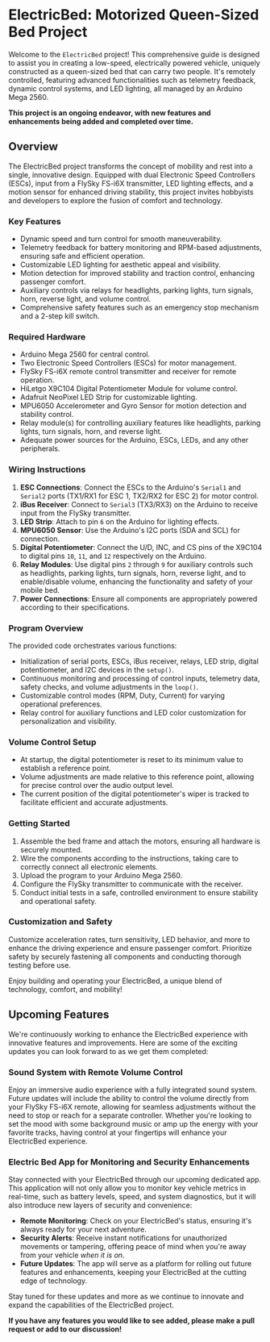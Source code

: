 # ElectricBed: Motorized Queen-Sized Bed Project

Welcome to the `ElectricBed` project! This comprehensive guide is designed to assist you in creating a low-speed, electrically powered vehicle, uniquely constructed as a queen-sized bed that can carry two people. It's remotely controlled, featuring advanced functionalities such as telemetry feedback, dynamic control systems, and LED lighting, all managed by an Arduino Mega 2560.

**This project is an ongoing endeavor, with new features and enhancements being added and completed over time.**

## Overview

The ElectricBed project transforms the concept of mobility and rest into a single, innovative design. Equipped with dual Electronic Speed Controllers (ESCs), input from a FlySky FS-i6X transmitter, LED lighting effects, and a motion sensor for enhanced driving stability, this project invites hobbyists and developers to explore the fusion of comfort and technology.

### Key Features

- Dynamic speed and turn control for smooth maneuverability.
- Telemetry feedback for battery monitoring and RPM-based adjustments, ensuring safe and efficient operation.
- Customizable LED lighting for aesthetic appeal and visibility.
- Motion detection for improved stability and traction control, enhancing passenger comfort.
- Auxiliary controls via relays for headlights, parking lights, turn signals, horn, reverse light, and volume control.
- Comprehensive safety features such as an emergency stop mechanism and a 2-step kill switch.

### Required Hardware

- Arduino Mega 2560 for central control.
- Two Electronic Speed Controllers (ESCs) for motor management.
- FlySky FS-i6X remote control transmitter and receiver for remote operation.
- HiLetgo X9C104 Digital Potentiometer Module for volume control.
- Adafruit NeoPixel LED Strip for customizable lighting.
- MPU6050 Accelerometer and Gyro Sensor for motion detection and stability control.
- Relay module(s) for controlling auxiliary features like headlights, parking lights, turn signals, horn, and reverse light.
- Adequate power sources for the Arduino, ESCs, LEDs, and any other peripherals.

### Wiring Instructions

1. **ESC Connections**: Connect the ESCs to the Arduino's `Serial1` and `Serial2` ports (TX1/RX1 for ESC 1, TX2/RX2 for ESC 2) for motor control.
2. **iBus Receiver**: Connect to `Serial3` (TX3/RX3) on the Arduino to receive input from the FlySky transmitter.
3. **LED Strip**: Attach to pin `6` on the Arduino for lighting effects.
4. **MPU6050 Sensor**: Use the Arduino's I2C ports (SDA and SCL) for connection.
5. **Digital Potentiometer**: Connect the U/D, INC, and CS pins of the X9C104 to digital pins `10`, `11`, and `12` respectively on the Arduino.
6. **Relay Modules**: Use digital pins `2` through `9` for auxiliary controls such as headlights, parking lights, turn signals, horn, reverse light, and to enable/disable volume, enhancing the functionality and safety of your mobile bed.
7. **Power Connections**: Ensure all components are appropriately powered according to their specifications.

### Program Overview

The provided code orchestrates various functions:

- Initialization of serial ports, ESCs, iBus receiver, relays, LED strip, digital potentiometer, and I2C devices in the `setup()`.
- Continuous monitoring and processing of control inputs, telemetry data, safety checks, and volume adjustments in the `loop()`.
- Customizable control modes (RPM, Duty, Current) for varying operational preferences.
- Relay control for auxiliary functions and LED color customization for personalization and visibility.

### Volume Control Setup

- At startup, the digital potentiometer is reset to its minimum value to establish a reference point.
- Volume adjustments are made relative to this reference point, allowing for precise control over the audio output level.
- The current position of the digital potentiometer's wiper is tracked to facilitate efficient and accurate adjustments.

### Getting Started

1. Assemble the bed frame and attach the motors, ensuring all hardware is securely mounted.
2. Wire the components according to the instructions, taking care to correctly connect all electronic elements.
3. Upload the program to your Arduino Mega 2560.
4. Configure the FlySky transmitter to communicate with the receiver.
5. Conduct initial tests in a safe, controlled environment to ensure stability and operational safety.

### Customization and Safety

Customize acceleration rates, turn sensitivity, LED behavior, and more to enhance the driving experience and ensure passenger comfort. Prioritize safety by securely fastening all components and conducting thorough testing before use.

Enjoy building and operating your ElectricBed, a unique blend of technology, comfort, and mobility!

## Upcoming Features

We're continuously working to enhance the ElectricBed experience with innovative features and improvements. Here are some of the exciting updates you can look forward to as we get them completed:

### Sound System with Remote Volume Control

Enjoy an immersive audio experience with a fully integrated sound system. Future updates will include the ability to control the volume directly from your FlySky FS-i6X remote, allowing for seamless adjustments without the need to stop or reach for a separate controller. Whether you're looking to set the mood with some background music or amp up the energy with your favorite tracks, having control at your fingertips will enhance your ElectricBed experience.

### Electric Bed App for Monitoring and Security Enhancements

Stay connected with your ElectricBed through our upcoming dedicated app. This application will not only allow you to monitor key vehicle metrics in real-time, such as battery levels, speed, and system diagnostics, but it will also introduce new layers of security and convenience:

- **Remote Monitoring**: Check on your ElectricBed's status, ensuring it's always ready for your next adventure.
- **Security Alerts**: Receive instant notifications for unauthorized movements or tampering, offering peace of mind when you're away from your vehicle *when it is on*.
- **Future Updates**: The app will serve as a platform for rolling out future features and enhancements, keeping your ElectricBed at the cutting edge of technology.

Stay tuned for these updates and more as we continue to innovate and expand the capabilities of the ElectricBed project. 

**If you have any features you would like to see added, please make a pull request or add to our discussion!**
